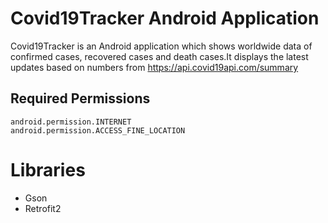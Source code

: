 # Covid19Tracker Android Application
  Covid19Tracker is an Android application which shows worldwide data of confirmed cases, recovered cases and death cases.It displays the latest updates based on numbers from https://api.covid19api.com/summary
  
## Required Permissions
    android.permission.INTERNET
    android.permission.ACCESS_FINE_LOCATION

# Libraries
- Gson
- Retrofit2
